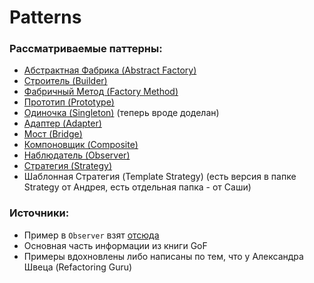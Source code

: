 # Patterns

### Рассматриваемые паттерны:

* [Абстрактная Фабрика (Abstract Factory)](https://github.com/a1sarpi/Patterns/tree/main/AbstractFactory)
* [Строитель (Builder)](https://github.com/a1sarpi/Patterns/tree/main/Builder)
* [Фабричный Метод (Factory Method)](https://github.com/a1sarpi/Patterns/tree/main/FactoryMethod)
* [Прототип (Prototype)](https://github.com/a1sarpi/Patterns/tree/main/Prototype)
* [Одиночка (Singleton)](https://github.com/a1sarpi/Patterns/tree/main/Singleton) (теперь вроде доделан)
* [Адаптер (Adapter)](https://github.com/a1sarpi/Patterns/tree/main/Adapter)
* [Мост (Bridge)](https://github.com/a1sarpi/Patterns/tree/main/Bridge)
* [Компоновщик (Composite)](https://github.com/a1sarpi/Patterns/tree/main/Composite)
* [Наблюдатель (Observer)](https://github.com/a1sarpi/Patterns/tree/main/Observer) 
* [Стратегия (Strategy)](https://github.com/a1sarpi/Patterns/tree/main/Strategy)
* Шаблонная Стратегия (Template Strategy) (есть версия в папке Strategy от Андрея, есть отдельная папка - от Саши)

### Источники:
* Пример в `Observer` взят [отсюда](https://radioprog.ru/post/1501)
* Основная часть информации из книги GoF
* Примеры вдохновлены либо написаны по тем, что у Александра Швеца (Refactoring Guru)
